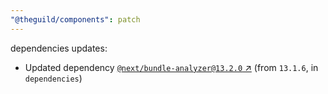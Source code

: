 ```yaml
---
"@theguild/components": patch
---
```

dependencies updates:
  - Updated dependency [`@next/bundle-analyzer@13.2.0` ↗︎](https://www.npmjs.com/package/@next/bundle-analyzer/v/13.2.0) (from `13.1.6`, in `dependencies`)
